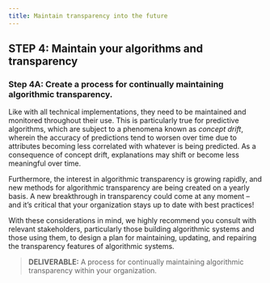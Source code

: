 ```yaml
---
title: Maintain transparency into the future
---
```


## STEP 4: Maintain your algorithms and transparency

### Step 4A: Create a process for continually maintaining algorithmic transparency.

Like with all technical implementations, they need to be maintained and monitored throughout their use. This is particularly true for predictive algorithms, which are subject to a phenomena known as _concept drift_, wherein the accuracy of predictions tend to worsen over time due to attributes becoming less correlated with whatever is being predicted. As a consequence of concept drift, explanations may shift or become less meaningful over time.

Furthermore, the interest in algorithmic transparency is growing rapidly, and new methods for algorithmic transparency are being created on a yearly basis. A new breakthrough in transparency could come at any moment – and it’s critical that your organization stays up to date with best practices!

With these considerations in mind, we highly recommend you consult with relevant stakeholders, particularly those building algorithmic systems and those using them, to design a plan for maintaining, updating, and repairing the transparency features of algorithmic systems.

> **DELIVERABLE:** A process for continually maintaining algorithmic transparency within your organization.